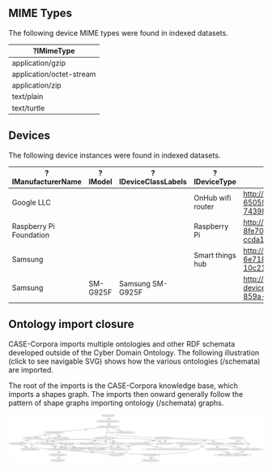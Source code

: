 <!--
WARNING - The README.md file is generated from README.md.in and various data sources.  If you want to modify narrative text, modify README.md.in.  If results in tables need to be updated, please revise, or request revision to, the appropriate data files.
-->


## MIME Types

The following device MIME types were found in indexed datasets.

| ?lMimeType               |
|--------------------------|
| application/gzip         |
| application/octet-stream |
| application/zip          |
| text/plain               |
| text/turtle              |


## Devices

The following device instances were found in indexed datasets.

| ?lManufacturerName      | ?lModel   | ?lDeviceClassLabels   | ?lDeviceType      | ?nDevice                                                                  |
|-------------------------|-----------|-----------------------|-------------------|---------------------------------------------------------------------------|
| Google LLC              |           |                       | OnHub wifi router | http://example.org/kb/device-650599c6-701f-4f2e-becb-74398b366ba3         |
| Raspberry Pi Foundation |           |                       | Raspberry Pi      | http://example.org/kb/device-8fe70491-26c5-4226-a735-ccda10e1a73a         |
| Samsung                 |           |                       | Smart things hub  | http://example.org/kb/device-6e718fd4-d876-4f81-8d58-10c21a741a70         |
| Samsung                 | SM-G925F  | Samsung SM-G925F      |                   | http://example.org/kb/samsung-device-2b5e3fe8-09a7-4c36-859a-5f669e7a1610 |


## Ontology import closure

CASE-Corpora imports multiple ontologies and other RDF schemata developed outside of the Cyber Domain Ontology.  The following illustration (click to see navigable SVG) shows how the various ontologies (/schemata) are imported.

The root of the imports is the CASE-Corpora knowledge base, which imports a shapes graph.  The imports then onward generally follow the pattern of shape graphs importing ontology (/schemata) graphs.

![Transitive import closure](import_closure.svg)
